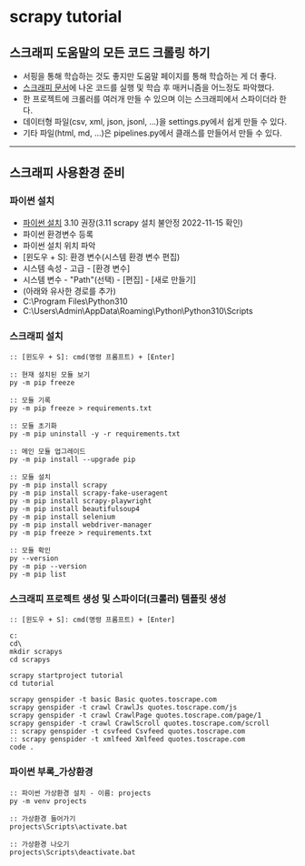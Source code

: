 # scrapy tutorial

## 스크래피 도움말의 모든 코드 크롤링 하기

- 서핑을 통해 학습하는 것도 좋지만 도움말 페이지를 통해 학습하는 게 더 좋다.
- [스크래피 문서](https://docs.scrapy.org/en/latest/index.html)에 나온 코드를 실행 및 학습 후 매커니즘을 어느정도 파악했다.
- 한 프로젝트에 크롤러를 여러개 만들 수 있으며 이는 스크래피에서 스파이더라 한다.
- 데이터형 파일(csv, xml, json, jsonl, ...)을 settings.py에서 쉽게 만들 수 있다.
- 기타 파일(html, md, ...)은 pipelines.py에서 클래스를 만들어서 만들 수 있다.

---

## 스크래피 사용환경 준비

### 파이썬 설치

- [파이썬 설치](https://www.python.org/downloads) 3.10 권장(3.11 scrapy 설치 불안정 2022-11-15 확인)
- 파이썬 환경변수 등록
- 파이썬 설치 위치 파악
- [윈도우 + S]: 환경 변수(시스템 환경 변수 편집)
- 시스템 속성 - 고급 - [환경 변수]
- 시스템 변수 - "Path"(선택) - [편집] - [새로 만들기]
- (아래와 유사한 경로를 추가)
- C:\Program Files\Python310
- C:\Users\Admin\AppData\Roaming\Python\Python310\Scripts

### 스크래피 설치

```shell
:: [윈도우 + S]: cmd(명령 프롬프트) + [Enter]

:: 현재 설치된 모듈 보기
py -m pip freeze

:: 모듈 기록
py -m pip freeze > requirements.txt

:: 모듈 초기화
py -m pip uninstall -y -r requirements.txt

:: 메인 모듈 업그레이드
py -m pip install --upgrade pip

:: 모듈 설치
py -m pip install scrapy
py -m pip install scrapy-fake-useragent
py -m pip install scrapy-playwright
py -m pip install beautifulsoup4
py -m pip install selenium
py -m pip install webdriver-manager
py -m pip freeze > requirements.txt

:: 모듈 확인
py --version
py -m pip --version
py -m pip list
```

### 스크래피 프로젝트 생성 및 스파이더(크롤러) 템플릿 생성

```shell
:: [윈도우 + S]: cmd(명령 프롬프트) + [Enter]

c:
cd\
mkdir scrapys
cd scrapys

scrapy startproject tutorial
cd tutorial

scrapy genspider -t basic Basic quotes.toscrape.com
scrapy genspider -t crawl CrawlJs quotes.toscrape.com/js
scrapy genspider -t crawl CrawlPage quotes.toscrape.com/page/1
scrapy genspider -t crawl CrawlScroll quotes.toscrape.com/scroll
:: scrapy genspider -t csvfeed Csvfeed quotes.toscrape.com
:: scrapy genspider -t xmlfeed Xmlfeed quotes.toscrape.com
code .
```

### 파이썬 부록_가상환경

```shell
:: 파이썬 가상환경 설치 - 이름: projects
py -m venv projects

:: 가상환경 들어가기
projects\Scripts\activate.bat

:: 가상환경 나오기
projects\Scripts\deactivate.bat
```

